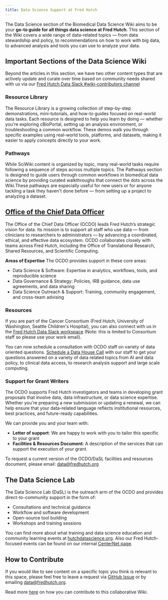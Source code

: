 ```yaml
---
title: Data Science Support at Fred Hutch
---
```


The Data Science section of the Biomedical Data Science Wiki aims to be your **go-to guide for all things data science at Fred Hutch**. This section of the Wiki covers a wide range of data-related topics — from data stewardship and policy, to recommendations on how to work with big data, to advanced analysis and tools you can use to analyze your data. 

## Important Sections of the Data Science Wiki
Beyond the articles in this section, we have two other content types that are actively update and curate over time based on community needs shared with us via our [Fred Hutch Data Slack #wiki-contributors channel](https://fhdata.slack.com/archives/C8MSD4002)

### Resource Library
The Resource Library is a growing collection of step-by-step demonstrations, mini-tutorials, and how-to guides focused on real-world data tasks. Each resource is designed to help you learn by doing — whether you're exploring cBioPortal, setting up an analysis environment, or troubleshooting a common workflow. These demos walk you through specific examples using real-world tools, platforms, and datasets, making it easier to apply concepts directly to your work.

### Pathways
While SciWiki content is organized by topic, many real-world tasks require following a sequence of steps across multiple topics. The Pathways section is designed to guide users through common workflows in biomedical data science by providing curated walkthroughs that connect the dots across the Wiki.These pathways are especially useful for new users or for anyone tackling a task they haven't done before — from setting up a project to analyzing a dataset.


## [Office of the Chief Data Officer](https://ocdo.fredhutch.org/)

The Office of the Chief Data Officer (OCDO) leads Fred Hutch’s strategic vision for data. Its mission is to support all staff who use data — from clinicians to researchers to administrators — by advancing a coordinated, ethical, and effective data ecosystem. OCDO collaborates closely with teams across Fred Hutch, including the Office of Translational Research, Shared Resources, and Scientific Computing.

**Areas of Expertise**
The OCDO provides support in these core areas:
- Data Science & Software: Expertise in analytics, workflows, tools, and reproducible science
- Data Governance & Strategy: Policies, IRB guidance, data use agreements, and data sharing
- Data Science Outreach & Support: Training, community engagement, and cross-team advising

### Resources
If you are part of the Cancer Consortium (Fred Hutch, University of Washington, Seattle Children's Hospital), you can also connect with us in the [Fred Hutch Data Slack workspace](https://hutchdatascience.org/joinslack/) (Note: this is limited to Consortium staff so please use your work email).  

You can now schedule a consultation with OCDO staff on variety of data oriented questions. [Schedule a Data House Call](https://ocdo.fredhutch.org/programs/dhc.html) with our staff to get your questions answered on a variety of data related topics from AI and data policy, to clinical data access, to research analysis support and large scale computing.  


### Support for Grant Writers
The OCDO supports Fred Hutch investigators and teams in developing grant proposals that involve data, data infrastructure, or data science expertise. Whether you're preparing a new submission or updating a renewal, we can help ensure that your data-related language reflects institutional resources, best practices, and future-ready capabilities.

We can provide you and your team with:
- **Letter of support**: We are happy to work with you to tailor this specific to your grant
- **Facilities & Resources Document**: A description of the services that can support the execution of your grant. 

To request a current version of the OCDO/DaSL facilities and resources document, please email: [data@fredhutch.org](mailto:data@fredhutch.org)

## The Data Science Lab
The Data Science Lab (DaSL) is the outreach arm of the OCDO and provides direct-to-community support in the form of:
- Consultations and technical guidance
- Workflow and software development
- Open-source tool building
- Workshops and training sessions

You can find more about what training and data science education and community learning events at [hutchdatascience.org](https://hutchdatascience.org/).  Also our Fred Hutch-focused events can be found on our internal [CenterNet page](https://centernet.fredhutch.org/u/data-science-lab.html).



## How to Contribute
If you would like to see content on a specific topic you think is relevant to this space, please feel free to leave a request via [GitHub Issue](https://github.com/FredHutch/wiki/issues) or by emailing [data@fredhutch.org](mailto:data@fredhutch.org).  

Read more [here](https://github.com/FredHutch/wiki?tab=readme-ov-file#content-contribution-and-review-process) on how you can contribute to this collaborative Wiki.


